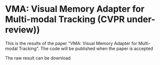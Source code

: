 # VMA: Visual Memory Adapter for Multi-modal Tracking (CVPR under-review))
This is the results of the paper "VMA: Visual Memory Adapter for Multi-modal Tracking". The code will be published when the paper is accepted

The raw result can be download
